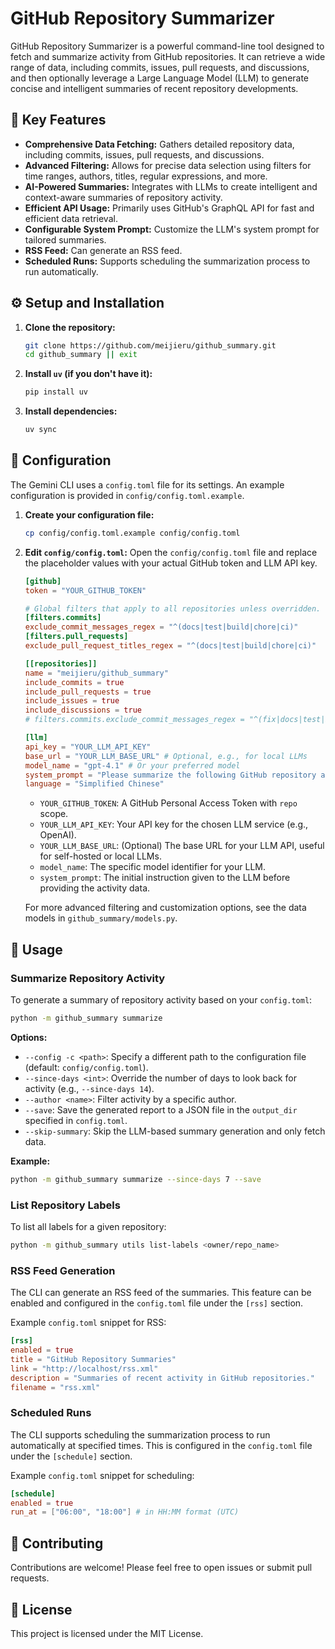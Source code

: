 # GitHub Repository Summarizer

GitHub Repository Summarizer is a powerful command-line tool designed to fetch and summarize activity from GitHub repositories. It can retrieve a wide range of data, including commits, issues, pull requests, and discussions, and then optionally leverage a Large Language Model (LLM) to generate concise and intelligent summaries of recent repository developments.

## 🚀 Key Features

- **Comprehensive Data Fetching:** Gathers detailed repository data, including commits, issues, pull requests, and discussions.
- **Advanced Filtering:** Allows for precise data selection using filters for time ranges, authors, titles, regular expressions, and more.
- **AI-Powered Summaries:** Integrates with LLMs to create intelligent and context-aware summaries of repository activity.
- **Efficient API Usage:** Primarily uses GitHub's GraphQL API for fast and efficient data retrieval.
- **Configurable System Prompt:** Customize the LLM's system prompt for tailored summaries.
- **RSS Feed:** Can generate an RSS feed.
- **Scheduled Runs:** Supports scheduling the summarization process to run automatically.

## ⚙️ Setup and Installation

1.  **Clone the repository:**

    ```bash
    git clone https://github.com/meijieru/github_summary.git
    cd github_summary || exit
    ```

2.  **Install `uv` (if you don't have it):**

    ```bash
    pip install uv
    ```

3.  **Install dependencies:**
    ```bash
    uv sync
    ```

## 📝 Configuration

The Gemini CLI uses a `config.toml` file for its settings. An example configuration is provided in `config/config.toml.example`.

1.  **Create your configuration file:**

    ```bash
    cp config/config.toml.example config/config.toml
    ```

2.  **Edit `config/config.toml`:**
    Open the `config/config.toml` file and replace the placeholder values with your actual GitHub token and LLM API key.

    ```toml
    [github]
    token = "YOUR_GITHUB_TOKEN"

    # Global filters that apply to all repositories unless overridden.
    [filters.commits]
    exclude_commit_messages_regex = "^(docs|test|build|chore|ci)"
    [filters.pull_requests]
    exclude_pull_request_titles_regex = "^(docs|test|build|chore|ci)"

    [[repositories]]
    name = "meijieru/github_summary"
    include_commits = true
    include_pull_requests = true
    include_issues = true
    include_discussions = true
    # filters.commits.exclude_commit_messages_regex = "^(fix|docs|test|build|chore|ci)"

    [llm]
    api_key = "YOUR_LLM_API_KEY"
    base_url = "YOUR_LLM_BASE_URL" # Optional, e.g., for local LLMs
    model_name = "gpt-4.1" # Or your preferred model
    system_prompt = "Please summarize the following GitHub repository activity:"
    language = "Simplified Chinese"
    ```

    - `YOUR_GITHUB_TOKEN`: A GitHub Personal Access Token with `repo` scope.
    - `YOUR_LLM_API_KEY`: Your API key for the chosen LLM service (e.g., OpenAI).
    - `YOUR_LLM_BASE_URL`: (Optional) The base URL for your LLM API, useful for self-hosted or local LLMs.
    - `model_name`: The specific model identifier for your LLM.
    - `system_prompt`: The initial instruction given to the LLM before providing the activity data.

    For more advanced filtering and customization options, see the data models in `github_summary/models.py`.

## 🚀 Usage

### Summarize Repository Activity

To generate a summary of repository activity based on your `config.toml`:

```bash
python -m github_summary summarize
```

**Options:**

- `--config -c <path>`: Specify a different path to the configuration file (default: `config/config.toml`).
- `--since-days <int>`: Override the number of days to look back for activity (e.g., `--since-days 14`).
- `--author <name>`: Filter activity by a specific author.
- `--save`: Save the generated report to a JSON file in the `output_dir` specified in `config.toml`.
- `--skip-summary`: Skip the LLM-based summary generation and only fetch data.

**Example:**

```bash
python -m github_summary summarize --since-days 7 --save
```

### List Repository Labels

To list all labels for a given repository:

```bash
python -m github_summary utils list-labels <owner/repo_name>
```

### RSS Feed Generation
The CLI can generate an RSS feed of the summaries. This feature can be enabled and configured in the `config.toml` file under the `[rss]` section.

Example `config.toml` snippet for RSS:
```toml
[rss]
enabled = true
title = "GitHub Repository Summaries"
link = "http://localhost/rss.xml"
description = "Summaries of recent activity in GitHub repositories."
filename = "rss.xml"
```

### Scheduled Runs
The CLI supports scheduling the summarization process to run automatically at specified times. This is configured in the `config.toml` file under the `[schedule]` section.

Example `config.toml` snippet for scheduling:
```toml
[schedule]
enabled = true
run_at = ["06:00", "18:00"] # in HH:MM format (UTC)
```
## 🤝 Contributing

Contributions are welcome! Please feel free to open issues or submit pull requests.

## 📄 License

This project is licensed under the MIT License.
